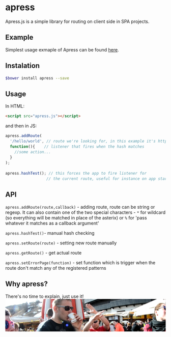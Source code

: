 # apress
Apress.js is a simple library for routing on client side in SPA projects.

## Example
Simplest usage exmaple of Apress can be found [here](http://wojtekw92.github.io/apress/example).


## Instalation
```bash
$bower install apress --save
```

## Usage
In HTML:
```html
<script src="apress.js"></script>
```

and then in JS:
```javascript
apress.addRoute(
  '/hello/world', // route we're looking for, in this example it's http://mysite.com#!/hello/world
  function(){    // listener that fires when the hash matches
    //some action...
  }
);

apress.hashTest(); // this forces the app to fire listener for
                  // the current route, useful for instance on app startup
```


## API
`apress.addRoute(route,callback)` - adding route, route can be string or regexp. It can also contain one of the two special characters - `*` for wildcard (so everything will be matched in place of the asterix) or `%` for 'pass whatever it matches as a callback argument'

`apress.hashTest()`- manual hash checking

`apress.setRoute(route)` - setting new route manually

`apress.getRoute()` - get actual route

`apress.setErrorPage(function)` - set function which is trigger when the route don't match any of the registered patterns


## Why apress?
There's no time to explain, just use it!
![Apres-ski Livigno](img.png)

